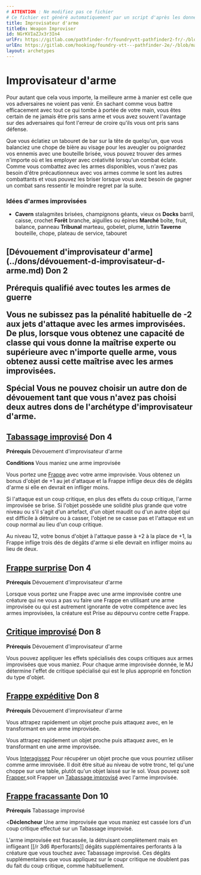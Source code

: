 ```yaml
---
# ATTENTION : Ne modifiez pas ce fichier
# Ce fichier est généré automatiquement par un script d'après les données du module Foundry VTT officiel et de sa traduction
title: Improvisateur d'arme
titleEn: Weapon Improviser
id: NGrKVIaZJx3r3In4
urlFr: https://gitlab.com/pathfinder-fr/foundryvtt-pathfinder2-fr/-/blob/master/data/archetypes/NGrKVIaZJx3r3In4.htm
urlEn: https://gitlab.com/hooking/foundry-vtt---pathfinder-2e/-/blob/master/packs/data/archetypes.db/weapon-improviser.json
layout: archetypes
---
```

# Improvisateur d'arme

Pour autant que cela vous importe, la meilleure arme à manier est celle que vos adversaires ne voient pas venir. En sachant comme vous battre efficacement avec tout ce qui tombe à portée de votre main, vous êtes certain de ne jamais être pris sans arme et vous avez souvent l'avantage sur des adversaires qui font l'erreur de croire qu'ils vous ont pris sans défense.

Que vous éclatiez un tabouret de bar sur la tête de quelqu'un, que vous balanciez une chope de bière au visage pour les aveugler ou poignardez vos ennemis avec une bouteille brisée, vous pouvez trouver des armes n'importe où et les employer avec créativité lorsqu'un combat éclate. Comme vous combattez avec les armes disponibles, vous n'avez pas besoin d'être précautionneux avec vos armes comme le sont les autres combattants et vous pouvez les briser lorsque vous avez besoin de gagner un combat sans ressentir le moindre regret par la suite.

### Idées d'armes improvisées

- **Cavern** stalagmites brisées, champignons géants, vieux os
**Docks** barril, caisse, crochet
**Forêt** branche, aiguilles ou épines
**Marché** boîte, fruit, balance, panneau
**Tribunal** marteau, gobelet, plume, lutrin
**Taverne** bouteille, chope, plateau de service, tabouret

<h2 style="text-align: left;">[Dévouement d'improvisateur d'arme](../dons/dévouement-d-improvisateur-d-arme.md) Don 2

**Prérequis** qualifié avec toutes les armes de guerre

Vous ne subissez pas la pénalité habituelle de -2 aux jets d'attaque avec les armes improvisées. De plus, lorsque vous obtenez une capacité de classe qui vous donne la maîtrise experte ou supérieure avec n'importe quelle arme, vous obtenez aussi cette maîtrise avec les armes improvisées.

**Spécial** Vous ne pouvez choisir un autre don de dévouement tant que vous n'avez pas choisi deux autres dons de l'archétype d'improvisateur d'arme.

## [Tabassage improvisé](../dons/tabassage-improvisé.md) Don 4

**Prérequis** Dévouement d'improvisateur d'arme

**Conditions** Vous maniez une arme improvisée

Vous portez une [Frappe](../actions/frapper.md) avec votre arme improvisée. Vous obtenez un bonus d'objet de +1 au jet d'attaque et la Frappe inflige deux dés de dégâts d'arme si elle en devrait en infliger moins.

Si l'attaque est un coup critique, en plus des effets du coup critique, l'arme improvisée se brise. Si l'objet possède une solidité plus grande que votre niveau ou s'il s'agit d'un artefact, d'un objet maudit ou d'un autre objet qui est difficile à détruire ou à casser, l'objet ne se casse pas et l'attaque est un coup normal au lieu d'un coup critique.

Au niveau 12, votre bonus d'objet à l'attaque passe à +2 à la place de +1, la Frappe inflige trois dés de dégâts d'arme si elle devrait en infliger moins au lieu de deux.

## [Frappe surprise](../dons/frappe-surprise.md) Don 4

**Prérequis** Dévouement d'improvisateur d'arme

Lorsque vous portez une <a class="entity-link" data-pack="pf2e.actionspf2e" data-id="VjxZFuUXrCU94MWR" draggable="true">Frappe</a> avec une arme improvisée contre une créature qui ne vous a pas vu faire une Frappe en utilisant une arme improvisée ou qui est autrement ignorante de votre compétence avec les armes improvisées, la créature est <a class="entity-link" data-pack="pf2e.conditionitems" data-id="AJh5ex99aV6VTggg" draggable="true"><i class="fas fa-book-open"></i>Prise au dépourvu</a> contre cette Frappe.

## [Critique improvisé](../dons/critique-improvisé.md) Don 8

**Prérequis** Dévouement d'improvisateur d'arme

Vous pouvez appliquer les effets spécialisés des coups critiques aux armes improvisées que vous maniez. Pour chaque arme improvisée donnée, le MJ détermine l'effet de critique spécialisé qui est le plus approprié en fonction du type d'objet.

## [Frappe expéditive](../dons/frappe-expéditive.md) Don 8

**Prérequis** Dévouement d'improvisateur d'arme

Vous attrapez rapidement un objet proche puis attaquez avec, en le transformant en une arme improvisée.

Vous attrapez rapidement un objet proche puis attaquez avec, en le transformant en une arme improvisée.

Vous [Interagissez](../actions/interagir.md) Pour récupérer un objet proche que vous pourriez utiliser comme arme imrovisée. Il doit être situé au niveau de votre tronc, tel qu'une choppe sur une table, plutôt qu'un objet laissé sur le sol. Vous pouvez soit [Frapper](../actions/frapper.md),soit Frapper un [Tabassage improvisé](../dons/tabassage-improvisé.md) avec l'arme improvisée.

## [Frappe fracassante](../dons/frappe-fracassante.md) Don 10

**Prérequis** Tabassage improvisé

<**Déclencheur** Une arme improvisée que vous maniez est cassée lors d'un coup critique effectué sur un Tabassage improvisé.

L'arme improvisée est fracassée, la détruisant complètement mais en infligeant [[/r 3d6 #perforants]] dégâts supplémentaires perforants à la créature que vous touchez avec Tabassage improvisé. Ces dégâts supplémentaires que vous appliquez sur le coupr critique ne doublent pas du fait du coup critique, comme habituellement.
